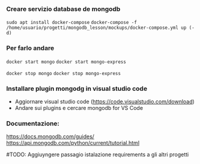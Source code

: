 ### Creare servizio database de mongodb
`sudo apt install docker-compose`
`docker-compose -f /home/usuario/progetti/mongodb_lesson/mockups/docker-compose.yml up (-d)`

### Per farlo andare
`docker start mongo`
`docker start mongo-express`

`docker stop mongo`
`docker stop mongo-express`

### Installare plugin mongodg in visual studio code
* Aggiornare visual studio code (https://code.visualstudio.com/download)
* Andare sui plugins e cercare mongodb for VS Code


### Documentazione:
https://docs.mongodb.com/guides/
https://api.mongodb.com/python/current/tutorial.html

#TODO: Aggiuyngere passagio istalazione requirements a gli altri progetti